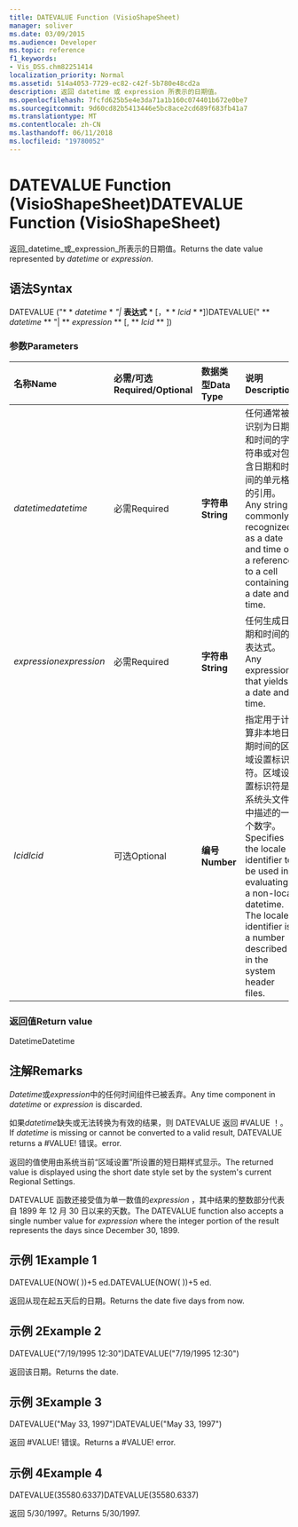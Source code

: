 ```yaml
---
title: DATEVALUE Function (VisioShapeSheet)
manager: soliver
ms.date: 03/09/2015
ms.audience: Developer
ms.topic: reference
f1_keywords:
- Vis_DSS.chm82251414
localization_priority: Normal
ms.assetid: 514a4053-7729-ec82-c42f-5b780e48cd2a
description: 返回 datetime 或 expression 所表示的日期值。
ms.openlocfilehash: 7fcfd625b5e4e3da71a1b160c074401b672e0be7
ms.sourcegitcommit: 9d60cd82b5413446e5bc8ace2cd689f683fb41a7
ms.translationtype: MT
ms.contentlocale: zh-CN
ms.lasthandoff: 06/11/2018
ms.locfileid: "19780052"
---
```

# <a name="datevalue-function-visioshapesheet"></a><span data-ttu-id="11f20-103">DATEVALUE Function (VisioShapeSheet)</span><span class="sxs-lookup"><span data-stu-id="11f20-103">DATEVALUE Function (VisioShapeSheet)</span></span>

<span data-ttu-id="11f20-104">返回_datetime_或_expression_所表示的日期值。</span><span class="sxs-lookup"><span data-stu-id="11f20-104">Returns the date value represented by  _datetime_ or  _expression_.</span></span>
  
## <a name="syntax"></a><span data-ttu-id="11f20-105">语法</span><span class="sxs-lookup"><span data-stu-id="11f20-105">Syntax</span></span>

<span data-ttu-id="11f20-106">DATEVALUE ("* * *datetime* * *"|* **表达式** * [，* * *lcid* * *])</span><span class="sxs-lookup"><span data-stu-id="11f20-106">DATEVALUE(" ** *datetime* ** "| ** *expression* ** [, ** *lcid* ** ])</span></span> 
  
### <a name="parameters"></a><span data-ttu-id="11f20-107">参数</span><span class="sxs-lookup"><span data-stu-id="11f20-107">Parameters</span></span>

|<span data-ttu-id="11f20-108">**名称**</span><span class="sxs-lookup"><span data-stu-id="11f20-108">**Name**</span></span>|<span data-ttu-id="11f20-109">**必需/可选**</span><span class="sxs-lookup"><span data-stu-id="11f20-109">**Required/Optional**</span></span>|<span data-ttu-id="11f20-110">**数据类型**</span><span class="sxs-lookup"><span data-stu-id="11f20-110">**Data Type**</span></span>|<span data-ttu-id="11f20-111">**说明**</span><span class="sxs-lookup"><span data-stu-id="11f20-111">**Description**</span></span>|
|:-----|:-----|:-----|:-----|
| <span data-ttu-id="11f20-112">_datetime_</span><span class="sxs-lookup"><span data-stu-id="11f20-112">_datetime_</span></span> <br/> |<span data-ttu-id="11f20-113">必需</span><span class="sxs-lookup"><span data-stu-id="11f20-113">Required</span></span>  <br/> |<span data-ttu-id="11f20-114">**字符串**</span><span class="sxs-lookup"><span data-stu-id="11f20-114">**String**</span></span> <br/> |<span data-ttu-id="11f20-115">任何通常被识别为日期和时间的字符串或对包含日期和时间的单元格的引用。</span><span class="sxs-lookup"><span data-stu-id="11f20-115">Any string commonly recognized as a date and time or a reference to a cell containing a date and time.</span></span>  <br/> |
| <span data-ttu-id="11f20-116">_expression_</span><span class="sxs-lookup"><span data-stu-id="11f20-116">_expression_</span></span> <br/> |<span data-ttu-id="11f20-117">必需</span><span class="sxs-lookup"><span data-stu-id="11f20-117">Required</span></span>  <br/> |<span data-ttu-id="11f20-118">**字符串**</span><span class="sxs-lookup"><span data-stu-id="11f20-118">**String**</span></span> <br/> |<span data-ttu-id="11f20-119">任何生成日期和时间的表达式。</span><span class="sxs-lookup"><span data-stu-id="11f20-119">Any expression that yields a date and time.</span></span>  <br/> |
| <span data-ttu-id="11f20-120">_lcid_</span><span class="sxs-lookup"><span data-stu-id="11f20-120">_lcid_</span></span> <br/> |<span data-ttu-id="11f20-121">可选</span><span class="sxs-lookup"><span data-stu-id="11f20-121">Optional</span></span>  <br/> |<span data-ttu-id="11f20-122">**编号**</span><span class="sxs-lookup"><span data-stu-id="11f20-122">**Number**</span></span> <br/> |<span data-ttu-id="11f20-p101">指定用于计算非本地日期时间的区域设置标识符。区域设置标识符是系统头文件中描述的一个数字。</span><span class="sxs-lookup"><span data-stu-id="11f20-p101">Specifies the locale identifier to be used in evaluating a non-local datetime. The locale identifier is a number described in the system header files.</span></span>  <br/> |
   
### <a name="return-value"></a><span data-ttu-id="11f20-125">返回值</span><span class="sxs-lookup"><span data-stu-id="11f20-125">Return value</span></span>

<span data-ttu-id="11f20-126">Datetime</span><span class="sxs-lookup"><span data-stu-id="11f20-126">Datetime</span></span>
  
## <a name="remarks"></a><span data-ttu-id="11f20-127">注解</span><span class="sxs-lookup"><span data-stu-id="11f20-127">Remarks</span></span>

<span data-ttu-id="11f20-128">*Datetime*或*expression*中的任何时间组件已被丢弃。</span><span class="sxs-lookup"><span data-stu-id="11f20-128">Any time component in  *datetime*  or  *expression*  is discarded.</span></span> 
  
<span data-ttu-id="11f20-129">如果*datetime*缺失或无法转换为有效的结果，则 DATEVALUE 返回 #VALUE ！。</span><span class="sxs-lookup"><span data-stu-id="11f20-129">If  *datetime*  is missing or cannot be converted to a valid result, DATEVALUE returns a #VALUE!</span></span> <span data-ttu-id="11f20-130">错误。</span><span class="sxs-lookup"><span data-stu-id="11f20-130">error.</span></span> 
  
<span data-ttu-id="11f20-131">返回的值使用由系统当前“区域设置”所设置的短日期样式显示。</span><span class="sxs-lookup"><span data-stu-id="11f20-131">The returned value is displayed using the short date style set by the system's current Regional Settings.</span></span> 
  
<span data-ttu-id="11f20-132">DATEVALUE 函数还接受值为单一数值的*expression* ，其中结果的整数部分代表自 1899 年 12 月 30 日以来的天数。</span><span class="sxs-lookup"><span data-stu-id="11f20-132">The DATEVALUE function also accepts a single number value for  *expression*  where the integer portion of the result represents the days since December 30, 1899.</span></span> 
  
## <a name="example-1"></a><span data-ttu-id="11f20-133">示例 1</span><span class="sxs-lookup"><span data-stu-id="11f20-133">Example 1</span></span>

<span data-ttu-id="11f20-134">DATEVALUE(NOW( ))+5 ed.</span><span class="sxs-lookup"><span data-stu-id="11f20-134">DATEVALUE(NOW( ))+5 ed.</span></span>
  
<span data-ttu-id="11f20-135">返回从现在起五天后的日期。</span><span class="sxs-lookup"><span data-stu-id="11f20-135">Returns the date five days from now.</span></span>
  
## <a name="example-2"></a><span data-ttu-id="11f20-136">示例 2</span><span class="sxs-lookup"><span data-stu-id="11f20-136">Example 2</span></span>

<span data-ttu-id="11f20-137">DATEVALUE("7/19/1995 12:30")</span><span class="sxs-lookup"><span data-stu-id="11f20-137">DATEVALUE("7/19/1995 12:30")</span></span>
  
<span data-ttu-id="11f20-138">返回该日期。</span><span class="sxs-lookup"><span data-stu-id="11f20-138">Returns the date.</span></span>
  
## <a name="example-3"></a><span data-ttu-id="11f20-139">示例 3</span><span class="sxs-lookup"><span data-stu-id="11f20-139">Example 3</span></span>

<span data-ttu-id="11f20-140">DATEVALUE("May 33, 1997")</span><span class="sxs-lookup"><span data-stu-id="11f20-140">DATEVALUE("May 33, 1997")</span></span>
  
<span data-ttu-id="11f20-p103">返回 #VALUE! 错误。</span><span class="sxs-lookup"><span data-stu-id="11f20-p103">Returns a #VALUE! error.</span></span>
  
## <a name="example-4"></a><span data-ttu-id="11f20-143">示例 4</span><span class="sxs-lookup"><span data-stu-id="11f20-143">Example 4</span></span>

<span data-ttu-id="11f20-144">DATEVALUE(35580.6337)</span><span class="sxs-lookup"><span data-stu-id="11f20-144">DATEVALUE(35580.6337)</span></span>
  
<span data-ttu-id="11f20-145">返回 5/30/1997。</span><span class="sxs-lookup"><span data-stu-id="11f20-145">Returns 5/30/1997.</span></span>
  

